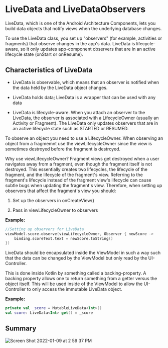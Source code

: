 # LiveData and LiveDataObservers

LiveData, which is one of the Android Architecture Components, lets you build data objects that notify views when the underlying database changes.

To use the LiveData class, you set up "observers" (for example, activities or fragments) that observe changes in the app's data. LiveData is lifecycle-aware, so it only updates app-component observers that are in an active lifecycle state (onStart or onResume).

## Characteristics of LiveData

- LiveData is observable, which means that an observer is notified when the data held by the 
LiveData object changes.

- LiveData holds data; LiveData is a wrapper that can be used with any data

- LiveData is lifecycle-aware. When you attach an observer to the LiveData, the observer is associated with a LifecycleOwner (usually an Activity or Fragment). The LiveData only updates observers that are in an active lifecycle state such as STARTED or RESUMED.

To observe an object you need to use a LifecycleOwner. When observing an object from a fragmemnt use the viewLifecycleOwner since the view is sometimes destroyed before the fragment is destroyed.

Why use viewLifecycleOwner?
Fragment views get destroyed when a user navigates away from a fragment, even though the fragment itself is not destroyed. This essentially creates two lifecycles, the lifecycle of the fragment, and the lifecycle of the fragment's view. Referring to the fragment's lifecycle instead of the fragment view's lifecycle can cause subtle bugs when updating the fragment's view. Therefore, when setting up observers that affect the fragment's view you should:

1. Set up the observers in onCreateView()

2. Pass in viewLifecycleOwner to observers

**Example:**

```kotlin 
//Setting up observers for LiveData
viewModel.score.observe(viewLifecycleOwner, Observer { newScore ->
    binding.scoreText.text = newScore.toString()
})
```

LiveData should be encapsulated inside the ViewModel in such a way such that the data can be changed by the ViewModel but only read by the UI-Controller.

This is done inside Kotlin by something called a backing-property. A backing property allows one to return something from a getter versus the object itself.
This will be used inside of the ViewModel to allow the UI-Controller to only access the immutable LiveData object.

**Example:**

```kotlin 
private val _score = MutableLiveData<Int>()
val score: LiveData<Int> get() = _score
```

## Summary

![Screen Shot 2022-01-09 at 2 59 37 PM](https://user-images.githubusercontent.com/22313316/148698567-dea66849-4df3-4ecf-a104-b8918536c84d.png)



